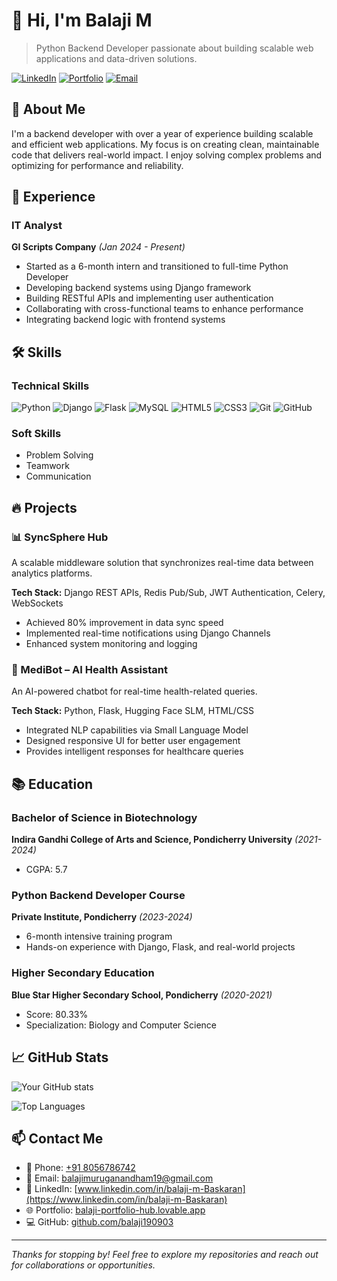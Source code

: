 # 👋 Hi, I'm Balaji M

> Python Backend Developer passionate about building scalable web applications and data-driven solutions.

[![LinkedIn](https://img.shields.io/badge/LinkedIn-0077B5?style=for-the-badge&logo=linkedin&logoColor=white)](https://www.linkedin.com/in/balaji-m-Baskaran)
[![Portfolio](https://img.shields.io/badge/Portfolio-FF5722?style=for-the-badge&logo=google-chrome&logoColor=white)](https://balaji-portfolio-hub.lovable.app)
[![Email](https://img.shields.io/badge/Email-D14836?style=for-the-badge&logo=gmail&logoColor=white)](mailto:balajimuruganandham19@gmail.com)

## 🚀 About Me

I'm a backend developer with over a year of experience building scalable and efficient web applications. My focus is on creating clean, maintainable code that delivers real-world impact. I enjoy solving complex problems and optimizing for performance and reliability.

## 💼 Experience

### IT Analyst
**GI Scripts Company** *(Jan 2024 - Present)*
- Started as a 6-month intern and transitioned to full-time Python Developer
- Developing backend systems using Django framework
- Building RESTful APIs and implementing user authentication
- Collaborating with cross-functional teams to enhance performance
- Integrating backend logic with frontend systems

## 🛠️ Skills

### Technical Skills
![Python](https://img.shields.io/badge/Python-3776AB?style=for-the-badge&logo=python&logoColor=white)
![Django](https://img.shields.io/badge/Django-092E20?style=for-the-badge&logo=django&logoColor=white)
![Flask](https://img.shields.io/badge/Flask-000000?style=for-the-badge&logo=flask&logoColor=white)
![MySQL](https://img.shields.io/badge/MySQL-4479A1?style=for-the-badge&logo=mysql&logoColor=white)
![HTML5](https://img.shields.io/badge/HTML5-E34F26?style=for-the-badge&logo=html5&logoColor=white)
![CSS3](https://img.shields.io/badge/CSS3-1572B6?style=for-the-badge&logo=css3&logoColor=white)
![Git](https://img.shields.io/badge/Git-F05032?style=for-the-badge&logo=git&logoColor=white)
![GitHub](https://img.shields.io/badge/GitHub-181717?style=for-the-badge&logo=github&logoColor=white)

### Soft Skills
- Problem Solving
- Teamwork
- Communication

## 🔥 Projects

### 📊 SyncSphere Hub
A scalable middleware solution that synchronizes real-time data between analytics platforms.

**Tech Stack:** Django REST APIs, Redis Pub/Sub, JWT Authentication, Celery, WebSockets
- Achieved 80% improvement in data sync speed
- Implemented real-time notifications using Django Channels
- Enhanced system monitoring and logging

### 🤖 MediBot – AI Health Assistant
An AI-powered chatbot for real-time health-related queries.

**Tech Stack:** Python, Flask, Hugging Face SLM, HTML/CSS
- Integrated NLP capabilities via Small Language Model
- Designed responsive UI for better user engagement
- Provides intelligent responses for healthcare queries

## 📚 Education

### Bachelor of Science in Biotechnology
**Indira Gandhi College of Arts and Science, Pondicherry University** *(2021-2024)*
- CGPA: 5.7

### Python Backend Developer Course
**Private Institute, Pondicherry** *(2023-2024)*
- 6-month intensive training program
- Hands-on experience with Django, Flask, and real-world projects

### Higher Secondary Education
**Blue Star Higher Secondary School, Pondicherry** *(2020-2021)*
- Score: 80.33%
- Specialization: Biology and Computer Science

## 📈 GitHub Stats

![Your GitHub stats](https://github-readme-stats.vercel.app/api?username=balaji190903&show_icons=true&theme=radical)

![Top Languages](https://github-readme-stats.vercel.app/api/top-langs/?username=balaji190903&layout=compact&theme=radical)

## 📫 Contact Me

- 📱 Phone: [+91 8056786742](tel:+918056786742)
- 📧 Email: [balajimuruganandham19@gmail.com](mailto:balajimuruganandham19@gmail.com)
- 💼 LinkedIn: [www.linkedin.com/in/balaji-m-Baskaran](https://www.linkedin.com/in/balaji-m-Baskaran)
- 🌐 Portfolio: [balaji-portfolio-hub.lovable.app](https://balaji-portfolio-hub.lovable.app)
- 💻 GitHub: [github.com/balaji190903](https://github.com/balaji190903)

---

*Thanks for stopping by! Feel free to explore my repositories and reach out for collaborations or opportunities.*
